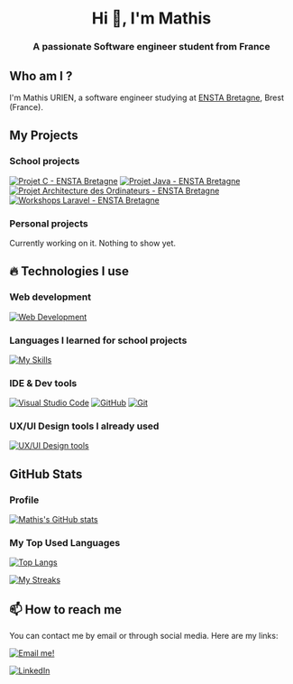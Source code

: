 <h1 align="center">Hi 👋, I'm Mathis</h1>
<h3 align="center">A passionate Software engineer student from France</h3>

## Who am I ?
I'm Mathis URIEN, a software engineer studying at [ENSTA Bretagne](https://www.ensta-bretagne.fr/fr), Brest (France).

## My Projects

### School projects
[![Projet C - ENSTA Bretagne](https://github-readme-stats.vercel.app/api/pin/?username=lbf38&repo=projetc&theme=dark&hide_border=true)](https://github.com/lbf38/projetc)
[![Projet Java - ENSTA Bretagne](https://github-readme-stats.vercel.app/api/pin/?username=lbf38&repo=projet-java-enstab&theme=dark&hide_border=true)](https://github.com/LBF38/projet-java-enstab)
[![Projet Architecture des Ordinateurs - ENSTA Bretagne](https://github-readme-stats.vercel.app/api/pin/?username=lbf38&repo=projet_VM_archiNum&theme=dark&hide_border=true)](https://github.com/LBF38/projet_VM_archiNum)
[![Workshops Laravel - ENSTA Bretagne](https://github-readme-stats.vercel.app/api/pin/?username=lbf38&repo=Laravel-workshops-ENSTAB&theme=dark&hide_border=true)](https://github.com/LBF38/Laravel-workshops-ENSTAB)

### Personal projects
Currently working on it. Nothing to show yet.

## 🔥 Technologies I use

### Web development
[![Web Development](https://skillicons.dev/icons?i=html,css,javascript,nodejs,php,laravel)](https://github.com/lbf38)

### Languages I learned for school projects
[![My Skills](https://skillicons.dev/icons?i=c,java,bash,python,flutter,dart)](https://github.com/lbf38)

### IDE & Dev tools
[![Visual Studio Code](https://skillicons.dev/icons?i=vscode)](https://vscode.dev/)
[![GitHub](https://skillicons.dev/icons?i=github)](https://github.com)
[![Git](https://skillicons.dev/icons?i=git)](https://git-scm.com/)


### UX/UI Design tools I already used
[![UX/UI Design tools](https://skillicons.dev/icons?i=figma,xd)](https://github.com/lbf38)


## GitHub Stats
### Profile
[![Mathis's GitHub stats](https://github-readme-stats.vercel.app/api?username=lbf38&count_private=true&theme=dark&show_icons=true&hide_border=true)](https://github.com/lbf38)

### My Top Used Languages
[![Top Langs](https://github-readme-stats.vercel.app/api/top-langs/?username=lbf38&layout=compact&theme=dark&hide_border=true)](https://github.com/lbf38)

[![My Streaks](https://github-readme-streak-stats.herokuapp.com/?user=lbf38&theme=dark&hide_border=true)](https://github.com/lbf38)


## 📫 How to reach me
You can contact me by email or through social media. Here are my links:

[![Email me!](https://img.shields.io/badge/Email%20me!-blue?style=plastic&logo=microsoftoutlook&logoColor=white)](mailto:contact.lbf38@gmail.com)


[![LinkedIn](https://skillicons.dev/icons?i=linkedin)](https://linkedin.com/in/mathis-urien)

<!--

(Generated by https://rahuldkjain.github.io/gh-profile-readme-generator/)
<h1 align="center">Hi 👋, I'm Mathis</h1>
<h3 align="center">A passionate Software engineer student from France</h3>

- 🌱 I’m currently learning **C, Java, Python and Web Development.**

- 📫 How to reach me **mathis.urien@ensta-bretagne.org**

<h3 align="left">Connect with me:</h3>
<p align="left">
<a href="https://linkedin.com/in/mathis-urien" target="blank"><img align="center" src="https://raw.githubusercontent.com/rahuldkjain/github-profile-readme-generator/master/src/images/icons/Social/linked-in-alt.svg" alt="mathis-urien" height="30" width="40" /></a>
</p>

<h3 align="left">Languages and Tools:</h3>
<p align="left"> 
<a href="https://www.arduino.cc/" target="_blank" rel="noreferrer"> 
<img src="https://cdn.worldvectorlogo.com/logos/arduino-1.svg" alt="arduino" width="40" height="40"/> </a> 
<a href="https://www.gnu.org/software/bash/" target="_blank" rel="noreferrer"> <img src="https://www.vectorlogo.zone/logos/gnu_bash/gnu_bash-icon.svg" alt="bash" width="40" height="40"/> </a> <a href="https://www.cprogramming.com/" target="_blank" rel="noreferrer"> 
<img src="https://raw.githubusercontent.com/devicons/devicon/master/icons/c/c-original.svg" alt="c" width="40" height="40"/> </a> 
<a href="https://www.w3schools.com/css/" target="_blank" rel="noreferrer"> <img src="https://raw.githubusercontent.com/devicons/devicon/master/icons/css3/css3-original-wordmark.svg" alt="css3" width="40" height="40"/> </a> 
<a href="https://dart.dev" target="_blank" rel="noreferrer"> <img src="https://www.vectorlogo.zone/logos/dartlang/dartlang-icon.svg" alt="dart" width="40" height="40"/> </a> <a href="https://expressjs.com" target="_blank" rel="noreferrer"> 
<img src="https://raw.githubusercontent.com/devicons/devicon/master/icons/express/express-original-wordmark.svg" alt="express" width="40" height="40"/> </a> <a href="https://www.figma.com/" target="_blank" rel="noreferrer"> <img src="https://www.vectorlogo.zone/logos/figma/figma-icon.svg" alt="figma" width="40" height="40"/> </a> <a href="https://flutter.dev" target="_blank" rel="noreferrer"> <img src="https://www.vectorlogo.zone/logos/flutterio/flutterio-icon.svg" alt="flutter" width="40" height="40"/> </a> <a href="https://git-scm.com/" target="_blank" rel="noreferrer"> <img src="https://www.vectorlogo.zone/logos/git-scm/git-scm-icon.svg" alt="git" width="40" height="40"/> </a> <a href="https://www.w3.org/html/" target="_blank" rel="noreferrer"> <img src="https://raw.githubusercontent.com/devicons/devicon/master/icons/html5/html5-original-wordmark.svg" alt="html5" width="40" height="40"/> </a> <a href="https://www.java.com" target="_blank" rel="noreferrer"> <img src="https://raw.githubusercontent.com/devicons/devicon/master/icons/java/java-original.svg" alt="java" width="40" height="40"/> </a> <a href="https://developer.mozilla.org/en-US/docs/Web/JavaScript" target="_blank" rel="noreferrer"> <img src="https://raw.githubusercontent.com/devicons/devicon/master/icons/javascript/javascript-original.svg" alt="javascript" width="40" height="40"/> </a> <a href="https://laravel.com/" target="_blank" rel="noreferrer"> <img src="https://raw.githubusercontent.com/devicons/devicon/master/icons/laravel/laravel-plain-wordmark.svg" alt="laravel" width="40" height="40"/> </a> <a href="https://www.linux.org/" target="_blank" rel="noreferrer"> <img src="https://raw.githubusercontent.com/devicons/devicon/master/icons/linux/linux-original.svg" alt="linux" width="40" height="40"/> </a> <a href="https://nodejs.org" target="_blank" rel="noreferrer"> <img src="https://raw.githubusercontent.com/devicons/devicon/master/icons/nodejs/nodejs-original-wordmark.svg" alt="nodejs" width="40" height="40"/> </a> <a href="https://www.php.net" target="_blank" rel="noreferrer"> <img src="https://raw.githubusercontent.com/devicons/devicon/master/icons/php/php-original.svg" alt="php" width="40" height="40"/> </a> <a href="https://postman.com" target="_blank" rel="noreferrer"> <img src="https://www.vectorlogo.zone/logos/getpostman/getpostman-icon.svg" alt="postman" width="40" height="40"/> </a> <a href="https://www.python.org" target="_blank" rel="noreferrer"> <img src="https://raw.githubusercontent.com/devicons/devicon/master/icons/python/python-original.svg" alt="python" width="40" height="40"/> </a> <a href="https://www.qt.io/" target="_blank" rel="noreferrer"> <img src="https://upload.wikimedia.org/wikipedia/commons/0/0b/Qt_logo_2016.svg" alt="qt" width="40" height="40"/> </a> <a href="https://tailwindcss.com/" target="_blank" rel="noreferrer"> <img src="https://www.vectorlogo.zone/logos/tailwindcss/tailwindcss-icon.svg" alt="tailwind" width="40" height="40"/> </a> <a href="https://www.typescriptlang.org/" target="_blank" rel="noreferrer"> <img src="https://raw.githubusercontent.com/devicons/devicon/master/icons/typescript/typescript-original.svg" alt="typescript" width="40" height="40"/> </a> </p>

(General Tips on profile README)
**LBF38/LBF38** is a ✨ _special_ ✨ repository because its `README.md` (this file) appears on your GitHub profile.

Here are some ideas to get you started:

- 🔭 I’m currently working on ...
- 🌱 I’m currently learning ...
- 👯 I’m looking to collaborate on ...
- 🤔 I’m looking for help with ...
- 💬 Ask me about ...
- 📫 How to reach me: ...
- 😄 Pronouns: ...
- ⚡ Fun fact: ...

For profile views : https://komarev.com/ghpvc/?username=your-github-username
For Developers Dashboards : https://wakatime.com/
Reference for inspiration : https://github.com/ruppysuppy
-->
